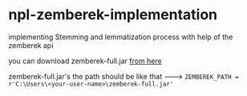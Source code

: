 # npl-zemberek-implementation
implementing Stemming and lemmatization process with help of the zemberek api



you can download zemberek-full.jar [from here](https://www.kaggle.com/egebasturk1/zemberek)


zemberek-full.jar's the path should be like that  ---> `ZEMBEREK_PATH = r'C:\Users\<your-user-name>\zemberek-full.jar'`

